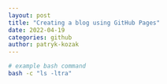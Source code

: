 ```yaml
---
layout: post
title: "Creating a blog using GitHub Pages"
date: 2022-04-19
categories: github
author: patryk-kozak
---
```


```bash
# example bash command
bash -c "ls -ltra"
```

